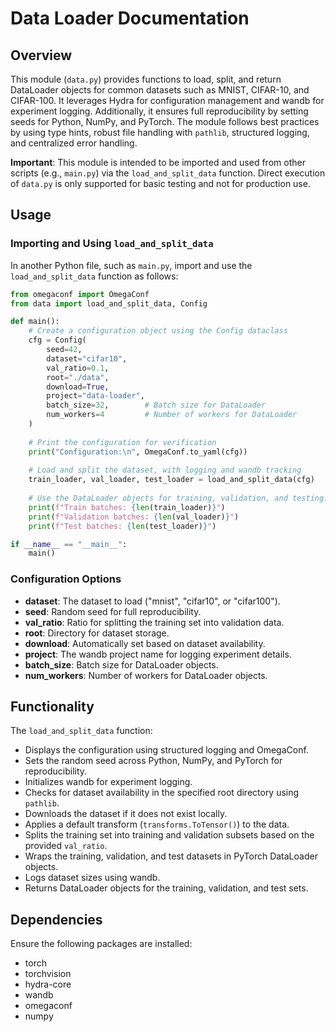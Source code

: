 # Data Loader Documentation

## Overview
This module (`data.py`) provides functions to load, split, and return DataLoader objects for common datasets such as MNIST, CIFAR-10, and CIFAR-100. It leverages Hydra for configuration management and wandb for experiment logging. Additionally, it ensures full reproducibility by setting seeds for Python, NumPy, and PyTorch. The module follows best practices by using type hints, robust file handling with `pathlib`, structured logging, and centralized error handling.

**Important**: This module is intended to be imported and used from other scripts (e.g., `main.py`) via the `load_and_split_data` function. Direct execution of `data.py` is only supported for basic testing and not for production use.

## Usage

### Importing and Using `load_and_split_data`
In another Python file, such as `main.py`, import and use the `load_and_split_data` function as follows:

```python
from omegaconf import OmegaConf
from data import load_and_split_data, Config

def main():
    # Create a configuration object using the Config dataclass
    cfg = Config(
        seed=42,
        dataset="cifar10",
        val_ratio=0.1,
        root="./data",
        download=True,
        project="data-loader",
        batch_size=32,        # Batch size for DataLoader
        num_workers=4         # Number of workers for DataLoader
    )
    
    # Print the configuration for verification
    print("Configuration:\n", OmegaConf.to_yaml(cfg))
    
    # Load and split the dataset, with logging and wandb tracking
    train_loader, val_loader, test_loader = load_and_split_data(cfg)
    
    # Use the DataLoader objects for training, validation, and testing.
    print(f"Train batches: {len(train_loader)}")
    print(f"Validation batches: {len(val_loader)}")
    print(f"Test batches: {len(test_loader)}")

if __name__ == "__main__":
    main()
```

### Configuration Options
- **dataset**: The dataset to load ("mnist", "cifar10", or "cifar100").
- **seed**: Random seed for full reproducibility.
- **val_ratio**: Ratio for splitting the training set into validation data.
- **root**: Directory for dataset storage.
- **download**: Automatically set based on dataset availability.
- **project**: The wandb project name for logging experiment details.
- **batch_size**: Batch size for DataLoader objects.
- **num_workers**: Number of workers for DataLoader objects.

## Functionality
The `load_and_split_data` function:
- Displays the configuration using structured logging and OmegaConf.
- Sets the random seed across Python, NumPy, and PyTorch for reproducibility.
- Initializes wandb for experiment logging.
- Checks for dataset availability in the specified root directory using `pathlib`.
- Downloads the dataset if it does not exist locally.
- Applies a default transform (`transforms.ToTensor()`) to the data.
- Splits the training set into training and validation subsets based on the provided `val_ratio`.
- Wraps the training, validation, and test datasets in PyTorch DataLoader objects.
- Logs dataset sizes using wandb.
- Returns DataLoader objects for the training, validation, and test sets.

## Dependencies
Ensure the following packages are installed:
- torch
- torchvision
- hydra-core
- wandb
- omegaconf
- numpy
